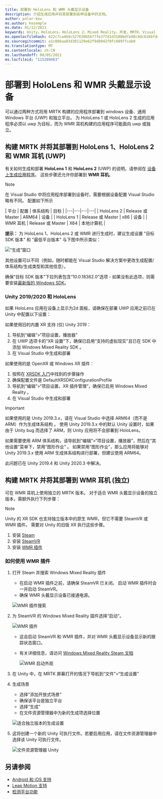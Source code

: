 ```yaml
---
title: 部署到 HoloLens 和 WMR 头戴显示设备
description: 介绍生成应用并将其部署到各种设备中的文档。
author: polar-kev
ms.author: kesemple
ms.date: 01/12/2021
keywords: Unity，HoloLens，HoloLens 2，Mixed Reality，开发，MRTK，Visual Studio
ms.openlocfilehash: 622c7ca4b9c527630b5677fe377d1d3108bdfe08c9dc616bfd4d3256b83b9ab0
ms.sourcegitcommit: a1c086aa83d381129e62f9d8942f0fc889ffcab0
ms.translationtype: MT
ms.contentlocale: zh-CN
ms.lasthandoff: 08/05/2021
ms.locfileid: "115209463"
---
```

# <a name="deploying-to-hololens-and-wmr-headsets"></a>部署到 HoloLens 和 WMR 头戴显示设备

可以通过两种方式将用 MRTK 构建的应用程序部署到 windows 设备、通用 Windows 平台 (UWP) 和独立平台。 为 HoloLens 1 或 HoloLens 2 生成的应用程序必须以 uwp 为目标，而为 WMR 耳机构建的应用程序可能面向 uwp 或独立。

## <a name="building-and-deploying-mrtk-to-hololens-1-hololens-2-and-wmr-headsets-uwp"></a>构建 MRTK 并将其部署到 HoloLens 1、HoloLens 2 和 WMR 耳机 (UWP) 

有关如何生成和部署 **HoloLens 1** 和 **HoloLens 2** (UWP) 的说明，请参阅在 [设备上生成应用程序](/windows/mixed-reality/mrlearning-base-ch1#build-your-application-to-your-device)。 这些步骤还允许你部署到 **WMR 耳机**。

> [!NOTE]
> 在 Visual Studio 中将应用程序部署到设备时，需要根据设备配置 Visual Studio 略有不同。 配置如下所示
>
>| 平台 | 配置 | 体系结构 | 目标 |
|---|---|---|---|
| HoloLens 2 | Release 或 Master | ARM64 | 设备 |
| HoloLens 1 | Release 或 Master | x86 | 设备 |
| WMR 耳机 | Release 或 Master | X64 | 本地计算机 |

**提示：** 为 HoloLens 1、HoloLens 2 或 WMR 进行生成时，建议生成设置 "目标 SDK 版本" 和 "最低平台版本" 与下图中所示类似：

![“生成”窗口](../features/images/getting-started/BuildWindow.png)

其他设置可以不同（例如，随时都能在 Visual Studio 解决方案中更改生成配置/体系结构/生成类型和其他信息）。

确保“目标 SDK 版本”下拉列表包含“10.0.18362.0”选项 - 如果没有此选项，则需要安装[最新版的 Windows SDK](https://developer.microsoft.com/windows/downloads/windows-10-sdk)。

### <a name="unity-20192020-and-hololens"></a>Unity 2019/2020 和 HoloLens

如果 HoloLens 应用在设备上显示为2d 面板，请确保在部署 UWP 应用之前已在 Unity 中配置以下设置：

如果使用旧的内置 XR 支持 (仅) Unity 2019：

1. 导航到“编辑”>“项目设置，播放器”
1. 在 UWP 选项卡的“XR 设置”下，确保已启用“支持的虚拟现实”且已在 SDK 中添加 Windows Mixed Reality SDK  。
1. 在 Visual Studio 中生成和部署

如果使用的是 OpenXR 或 Windows XR 插件：

1. 按照在 [XRSDK 入门](../configuration/getting-started-with-mrtk-and-xrsdk.md)中找到的步骤操作
1. 确保配置文件是 DefaultXRSDKConfigurationProfile
1. 导航到“编辑”>“项目设置，XR 插件管理”，确保已启用 Windows Mixed Reality 。
1. 在 Visual Studio 中生成和部署

>[!IMPORTANT]
> 如果使用的是 Unity 2019.3.x，请在 Visual Studio 中选择 ARM64（而不是 ARM）作为生成体系结构 。 使用 Unity 2019.3.x 中的默认 Unity 设置时，如果由于 Unity bug 而选择了 ARM，则 Unity 应用将不会部署到 HoloLens。
>
> 如果需要使用 ARM 体系结构，请导航到“编辑”>“项目设置，播放器”，然后在“其他设置”菜单下，禁用“图形作业”  。 如果禁用“图形作业”，那么应用将能够对 Unity 2019.3.x 使用 ARM 生成体系结构进行部署，但建议使用 ARM64。
>
> 此问题已在 Unity 2019.4 和 Unity 2020.3 中解决。

## <a name="building-and-deploying-mrtk-to-wmr-headsets-standalone"></a>构建 MRTK 并将其部署到 WMR 耳机 (独立) 

可在 WMR 耳机上使用独立的 MRTK 版本。 对于适合 WMR 头戴显示设备的独立版本，需额外执行下列步骤：

> [!NOTE]
> Unity 的 XR SDK 也支持独立版本中的原生 WMR，但它不需要 SteamVR 或 WMR 插件。 需要对 Unity 的旧版 XR 执行这些步骤。

1. 安装 [Steam](https://store.steampowered.com/about/)
1. 安装 [SteamVR](https://store.steampowered.com/app/250820/SteamVR/)
1. 安装 [WMR 插件](https://store.steampowered.com/app/719950/Windows_Mixed_Reality_for_SteamVR/)

### <a name="how-to-use-wmr-plugin"></a>如何使用 WMR 插件

1. 打开 Steam 并搜索 Windows Mixed Reality 插件
    - 在启动 WMR 插件之前，请确保 SteamVR 已关闭。 启动 WMR 插件时会一并启动 SteamVR。
    - 确保 WMR 头戴显示设备已接通电源。

    ![WMR 插件搜索](../features/images/build-deploy/WMR/SteamSearchWMRPlugin.png)

1. 为 SteamVR 的 Windows Mixed Reality 插件选择“启动”。

    ![WMR 插件](../features/images/build-deploy/WMR/WMRPlugin.png)

    - 这会启动 SteamVR 和 WMR 插件，并对 WMR 头戴显示设备显示新的跟踪状态窗口。
    - 有关详细信息，请访问 [Windows Mixed Reality Steam 文档](https://support.microsoft.com/help/4053622/windows-10-play-steamvr-games-in-windows-mixed-reality)

        ![WMR 启动外观](../features/images/build-deploy/WMR/WMRPluginActive.png)

1. 在 Unity 中，在 MRTK 屏幕打开的情况下导航到“文件”>“生成设置”

1. 生成场景
    - 选择“添加开放式场景”
    - 确保该平台是独立平台
    - 选择“生成”
    - 在文件资源管理器中为新的生成项选择位置

    ![适合独立版本的生成设置](../features/images/build-deploy/WMR/BuildSettingsStandaloneUnity.png)

1. 这将创建一个新的 Unity 可执行文件。若要启用应用，请在文件资源管理器中选择该 Unity 可执行文件。

    ![文件资源管理器 Unity](../features/images/build-deploy/WMR/FileExplorerUnityExe.png)

## <a name="see-also"></a>另请参阅

- [Android 和 iOS 支持](using-ar-foundation.md)
- [Leap Motion 支持](leap-motion-mrtk.md)
- [检测平台功能](detecting-platform-capabilities.md)
